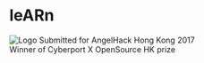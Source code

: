 # leARn
![Logo](https://i.imgur.com/zouuPO8.png)
Submitted for AngelHack Hong Kong 2017  
Winner of Cyberport X OpenSource HK prize
